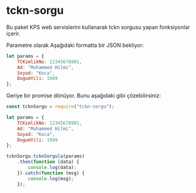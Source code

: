 # tckn-sorgu
Bu paket KPS web servislerini kullanarak tckn sorgusu yapan fonksiyonlar içerir.

Parametre olarak Aşağıdaki formatta bir JSON bekliyor:

```js
let params = {
    TCKimlikNo: 12345678901,
    Ad: "Muhammed Hilmi",
    Soyad: "Koca",
    DogumYili: 1989
};
```

Geriye bir promise dönüyor. Bunu aşağıdaki gibi çözebilirsiniz:

```js
const tcknSorgu = require("tckn-sorgu");

let params = {
    TCKimlikNo: 12345678901,
    Ad: "Muhammed Hilmi",
    Soyad: "Koca",
    DogumYili: 1989
};

tcknSorgu.tcknSorgula(params)
    .then(function (data) {
        console.log(data);
    }).catch(function (msg) {
        console.log(msg);
    });
```
